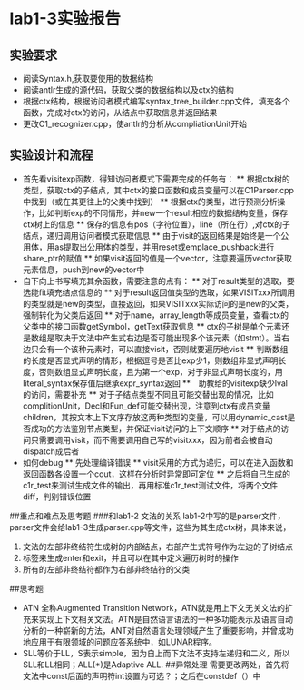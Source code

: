# lab1-3实验报告
## 实验要求
* 阅读Syntax.h,获取要使用的数据结构
* 阅读antlr生成的源代码，获取父类的数据结构以及ctx的结构
* 根据ctx结构，根据访问者模式编写syntax_tree_builder.cpp文件，填充各个函数，完成对ctx的访问，从结点中获取信息并返回结果
* 更改C1_recognizer.cpp，使antlr的分析从compliationUnit开始

## 实验设计和流程
* 首先看visitexp函数，得知访问者模式下需要完成的任务有：
** 根据ctx树的类型，获取ctx的子结点，其中ctx的接口函数和成员变量可以在C1Parser.cpp中找到（或在其更往上的父类中找到）
** 根据ctx的类型，进行预测分析操作，比如判断exp的不同情形，并new一个result相应的数据结构变量，保存ctx树上的信息
** 保存的信息有pos（字符位置），line（所在行）,对ctx的子结点，递归调用访问者模式获取信息
** 由于visit的返回结果是始终是一个公用体，用as提取出公用体的类型，并用reset或emplace_pushback进行share_ptr的赋值
** 如果visit返回的值是一个vector，注意要遍历vector获取元素信息，push到new的vector中
* 自下向上书写填充其余函数，需要注意的点有：
** 对于result类型的选取，要选能fit填充结点信息的
** 对于result返回值类型的选取，如果VISITxxx所调用的类型就是new的类型，直接返回，如果VISITxxx实际访问的是new的父类，强制转化为父类后返回
** 对于name，array_length等成员变量，查看ctx的父类中的接口函数getSymbol，getText获取信息
** ctx的子树是单个元素还是数组是取决于文法中产生式右边是否可能出现多个该元素（如stmt）。当右边只会有一个该种元素时，可以直接visit，否则就要遍历地visit
** 判断数组的长度是否显式声明的情形，根据逗号是否比exp少1，则数组非显式声明长度，否则数组显式声明长度，且为第一个exp，对于非显式声明长度的，用literal_syntax保存值后继承expr_syntax返回
**　助教给的visitexp缺少lval的访问，需要补充
** 对于子结点类型不同且可能交替出现的情况，比如complitionUnit，Decl和Fun_def可能交替出现，注意到ctx有成员变量children，其按文本上下文序存放这两种类型的变量，可以用dynamic_cast是否成功的方法鉴别节点类型，并保证visit访问的上下文顺序
** 对于结点的访问只需要调用visit，而不需要调用自己写的visitxxx，因为前者会被自动dispatch成后者
* 如何debug
** 先处理编译错误
** visit采用的方式为递归，可以在进入函数和返回函数各设置一个cout，这样在分析时异常即可定位
** 之后将自己生成的c1r_test来测试生成文件的输出，再用标准c1r_test测试文件，将两个文件diff，判别错误位置

##重点和难点及思考题
###和lab1-2 文法的关系
lab1-2中写的是parser文件，parser文件会给lab1-3生成parser.cpp等文件，这些为其生成ctx树，具体来说，
1. 文法的左部非终结符生成树的内部结点，右部产生式符号作为左边的子树结点
2. 标签来生成enter和exit，并且可以在其中定义遍历树时的操作
3. 所有的左部非终结符都作为右部非终结符的父类

##思考题
* ATN 全称Augmented Transition Network，ATN就是用上下文无关文法的扩充来实现上下文相关文法。ATN是自然语言语法的一种多功能表示及语言自动分析的一种崭新的方法，ANT对自然语言处理领域产生了重要影响，并曾成功地应用于有限领域的问题应答系统中，如LUNAR程序。
* SLL等价于LL，S表示simple，因为自上而下文法不支持左递归和二义，所以SLL和LL相同；ALL(*)是Adaptive ALL.
##异常处理
需要更改两处，首先将文法中const后面的声明符int设置为可选？；之后在constdef（）中

